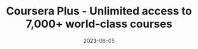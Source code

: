 ---
title: Coursera Plus - Unlimited access to 7,000+ world-class courses
date:  2023-06-05
draft: false
link: https://www.coursera.org/courseraplus
thumbnail : "https://d3njjcbhbojbot.cloudfront.net/api/utilities/v1/imageproxy/https://coursera-course-photos.s3.amazonaws.com/c6/219c69cb2245daa3382187c1785871/2048px-Coursera-Logo_600x600.svg.png"
type : "course"
---